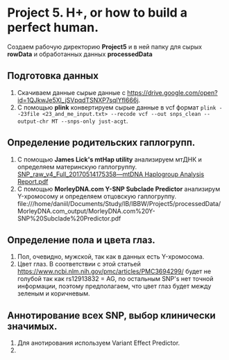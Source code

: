 # Project 5. H+, or how to build a perfect human.
Создаем рабочую директорию **Project5** и в ней папку для сырых **rowData** и обработанных данных **processedData**

## Подготовка данных
1. Скачиваем данные сырые данные с https://drive.google.com/open?id=1QJkwJe5Xl_jSVpqdTSNXP7sqlYfI666j.
2. C помощью **plink** конвертируем сырые данные в vcf формат `plink --23file <23_and_me_input.txt> --recode vcf --out snps_clean --output-chr MT --snps-only just-acgt`.

## Определение родительских гаплогрупп.
1. С помощью **James Lick's mtHap utility** анализируем мтДНК и определяем материнскую гаплогруппу. [SNP_raw_v4_Full_20170514175358—mtDNA Haplogroup Analysis Report.pdf](https://github.com/Daniil-Vlasenko/IBBioinformaticsWorkshop/files/10757570/SNP_raw_v4_Full_20170514175358.mtDNA.Haplogroup.Analysis.Report.pdf)
2. С помощью **MorleyDNA.com Y-SNP Subclade Predictor** анализирум Y-хромосому и определяем отцовскую гаплогруппу. file:///home/daniil/Documents/Study/IB/IBBW/Project5/processedData/MorleyDNA.com_output/MorleyDNA.com%20Y-SNP%20Subclade%20Predictor.pdf

## Определение пола и цвета глаз.
1. Пол, очевидно, мужской, так как в данных есть Y-хромосома.
2. Цвет глаз. В соответствии с этой статьей https://www.ncbi.nlm.nih.gov/pmc/articles/PMC3694299/ будет не голубой так как rs12913832 = AG, по остальным SNP's нет точной информации, поэтому предполагаем, что цвет глаз будет между зеленым и коричневым.

## Аннотирование всех SNP, выбор клинически значимых.
1. Для анотирования используем Variant Effect Predictor.
2. 
